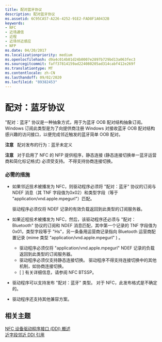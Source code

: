 ```yaml
---
title: 配对蓝牙协议
description: 配对蓝牙协议
ms.assetid: 6C95CA57-A226-4252-91E2-FAD8F1A0432B
keywords:
- NFC
- 近场通信
- 近程
- 近场邻近感应
- NFP
ms.date: 04/20/2017
ms.localizationpriority: medium
ms.openlocfilehash: d9a4c014b01d24b0007e2897b729bd13a063fec3
ms.sourcegitcommit: faff37814159ad224080205ad314cabf412e269f
ms.translationtype: MT
ms.contentlocale: zh-CN
ms.lasthandoff: 09/02/2020
ms.locfileid: "89382453"
---
```

# <a name="pairingbluetooth-protocol"></a>配对：蓝牙协议


"配对：蓝牙" 协议是一种抽象方式，用于为蓝牙 OOB 配对结构抽象订阅。 Windows 订阅此类型是为了向提供商注册 Windows 对接收蓝牙 OOB 配对结构感兴趣的访问接口，以便完成邻近触发的蓝牙简单 OOB 配对。

**注意**   配对发布的行为：蓝牙未定义

 

**注意**   对于启用了 NFC 的 NFP 提供程序，静态连接 (静态连接切换单一蓝牙运营商和简化标记格式) 必须受支持。 不得支持协商连接切换。

 

### <a name="required-actions"></a>必需的措施

-   如果邻近技术被播发为 NFC，则驱动程序必须将 "配对：蓝牙" 协议的订阅与 NDEF 消息（其 TNF 字段值为0x02）和类型字段（等于 "application/vnd.apple.mpegurl"）匹配。

    驱动程序必须仅将 NDEF 记录的有效负载返回到此类型的订阅服务器。

-   如果近程技术被播发为 NFC，然后，该驱动程序还必须与 "配对： Bluetooth" 协议的订阅和 NDEF 消息匹配，其中第一个记录的 TNF 字段值为0x01，类型字段等于 "Hs"，另一条备用运营商记录指向 Bluetooth 运营商配置记录 (mime 类型 "application/vnd.apple.mpegurl" ) 。
    -   驱动程序必须仅将 "application/vnd.apple.mpegurl" NDEF 记录的负载返回到此类型的订阅服务器。
    -   驱动程序必须仅支持静态连接切换。 驱动程序不得支持连接切换中的其他机制，如协商连接切换。
    -   \[ \] 有关详细信息，请参阅 NFC BTSSP。
-   驱动程序可以支持发布 "配对：蓝牙" 类型。 对于 NFC，此发布格式是不确定的。
-   驱动程序还支持其他兼容方案。

 

 
## <a name="related-topics"></a>相关主题
[NFC 设备驱动程序接口 (DDI) 概述](/windows-hardware/drivers/ddi/index)  
[近字段邻近 DDI 引用](/windows-hardware/drivers/ddi/index)